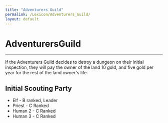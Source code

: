 ```yaml
---
title: "Adventurers Guild"
permalink: /Lexicon/Adventurers_Guild/
layout: default
---
```

# AdventurersGuild
---
If the Adventurers Guild decides to detroy a dungeon on their initial inspection, they will pay the owner of the land 10 gold, and five gold per year for the rest of the land owner's life.

## Initial Scouting Party
- Elf - B ranked, Leader
- Priest - C Ranked
- Human 2 - C Ranked
- Human 3 - C Ranked


